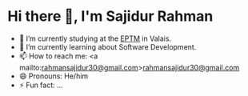 # Hi there 👋, I'm Sajidur Rahman

- 🔭 I’m currently studying at the <a href="https://eptm.ch">EPTM</a> in Valais.
- 🌱 I’m currently learning about Software Development.
- 📫 How to reach me: <a mailto:rahmansajidur30@gmail.com>rahmansajidur30@gmail.com</a>
- 😄 Pronouns: He/him
- ⚡ Fun fact: ...
